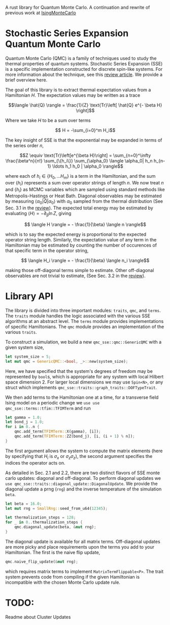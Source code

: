 A rust library for Quantum Monte Carlo.
A continuation and rewrite of previous work at [IsingMonteCarlo](https://github.com/Renmusxd/IsingMonteCarlo)

# Stochastic Series Expansion Quantum Monte Carlo
Quantum Monte Carlo (QMC) is a family of techniques used to study the thermal properties of quantum systems.
Stochastic Series Expansion (SSE) is a specific implementation constructed for discrete spin-like systems.
For more information about the technique, see this [review article](https://arxiv.org/pdf/1909.10591).
We provide a brief overview here.

The goal of this library is to extract thermal expectation values from a Hamiltonian $H$.
The expectation values may be written as a trace 

$$\langle \hat{Q} \rangle = \frac{1}{Z} \text{Tr}\left[ \hat{Q} e^{- \beta H} \right]$$

Where we take $H$ to be a sum over terms

$$ H = -\sum_{i=0}^m H_i$$

The key insight of SSE is that the exponential may be expanded in terms of the series order $n$,

$$Z \equiv \text{Tr}\left[e^{\beta H}\right] = \sum_{n=0}^\infty \frac{\beta^n}{n!} \sum_{\{h_i\}} \sum_{\alpha_0} \langle \alpha_0| h_n h_{n-1} \ldots h_1 h_0 | \alpha_0 \rangle$$

where each of $h_i \in \{H_0, \ldots H_m\}$ is a term in the Hamiltonian, and the sum over $\{h_i\}$ represents a sum over operator strings of length $n$.
We now treat $n$ and $\{h_i\}$ as MCMC variables which are sampled using standard methods like Metropolis-Hastings or Heat Bath.
Diagonal observables may be estimated by measuring $\langle \alpha_0 \vert \hat{Q} \vert \alpha_0 \rangle$ with $\alpha_0$
sampled from the thermal distribution (See Sec. 3.1 in the [review](https://arxiv.org/pdf/1909.10591)).
The expected total energy may be estimated by evaluating $\langle H \rangle = -\partial_\beta \ln Z$, giving

$$ \langle H \rangle = - \frac{1}{\beta} \langle n \rangle$$

which is to say the expected energy is proportional to the expected operator string length.
Similarly, the expectation value of any term in the Hamiltonian may be estimated by counting the number of occurences of
that specific term in the operator string,

$$ \langle H_i \rangle = - \frac{1}{\beta} \langle n_i \rangle$$

making those off-diagonal terms simple to estimate. Other off-diagonal observables are not trivial to estimate, (See Sec. 3.2 in the [review](https://arxiv.org/pdf/1909.10591)).

# Library API
The library is divided into three important modules: `traits`, `qmc`, and `terms`.
The `traits` module handles the logic associated with the various SSE algorithms at an abstract level.
The `terms` module provides implementations of specific Hamiltonians.
The `qmc` module provides an implementation of the various `traits`.

To construct a simulation, we build a new `qmc_sse::qmc::GenericQMC` with a given system size,
```rust
let system_size = 5;
let mut qmc = GenericQMC::<bool, _>::new(system_size);
```
Here, we have specified that the system's degrees of freedom may be represented by `bool`s, which is appropriate for any system with local Hilbert space dimension 2.
For larger local dimensions we may use `Spin<N>`, or any struct which implements `qmc_sse::traits::graph_traits::DOFTypeTrait`.

We then add terms to the Hamiltonian one at a time, for a transverse field Ising model on a periodic change we `use use qmc_sse::terms::tfim::TFIMTerm` and run
```rust
let gamma = 1.0;
let bond_j = 1.0;
for i in 0..n {
    qmc.add_term(TFIMTerm::X(gamma), [i]);
    qmc.add_term(TFIMTerm::ZZ(bond_j), [i, (i + 1) % n]);
}
```
The first argument allows the system to compute the matrix elements (here by specifying that $H_i$ is $\sigma_x$ or $\sigma_z \sigma_z$),
the second argument specifies the indices the operator acts on.

As detailed in Sec. 2.1 and 2.2, there are two distinct flavors of SSE monte carlo updates: diagonal and off-diagonal.
To perform diagonal updates we `use qmc_sse::traits::diagonal_update::DiagonalUpdate`.
We provide the diagonal update a prng (`rng`) and the inverse temperature of the simulation `beta`.

```rust
let beta = 16.0;
let mut rng = SmallRng::seed_from_u64(12345);

let thermalization_steps = 128;
for _ in 0..thermalization_steps {
    qmc.diagonal_update(beta, &mut rng);
}
```
The diagonal update is available for all matrix terms.
Off-diagonal updates are more picky and place requirements upon the terms you add to your Hamiltonian.
The first is the naive flip update,
```rust
qmc.naive_flip_update(&mut rng);
```
which requires matrix terms to implement `MatrixTermFlippable<P>`. The trait system prevents code from compiling if the
given Hamiltonian is incompatible with the chosen Monte Carlo update rule.

# TODO:
Readme about Cluster Updates